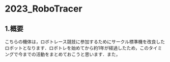 # 2023_RoboTracer
## 1.概要
こちらの機体は，ロボトレース競技に参加するためにサークル標準機を改良したロボットとなります．ロボトレを始めてから約1年が経過したため，このタイミングで今までの活動をまとめておこうと思います．また，
